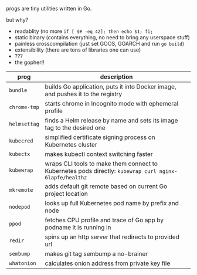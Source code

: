 progs are tiny utilities written in Go.

but why?

 * readablity (no more `if [ $# -eq 42]; then echo $1; fi;` 
 * static binary (contains everything, no need to bring any userspace stuff)
 * painless crosscompilation (just set GOOS, GOARCH and run `go build`)
 * extensibility (there are tons of libraries one can use)
 * ???
 * the gopher!!

| prog | description |
| ---- | ----------- |
| `bundle` | builds Go application, puts it into Docker image, and pushes it to the registry |
| `chrome-tmp` | starts chrome in Incognito mode with ephemeral profile |
| `helmsettag` | finds a Helm release by name and sets its image tag to the desired one |
| `kubecred` | simplified certificate signing process on Kubernetes cluster |
| `kubectx` | makes kubectl context switching faster |
| `kubewrap` | wraps CLI tools to make them connect to Kubernetes pods directly: ```kubewrap curl nginx-6lapfe/healthz``` |
| `mkremote` | adds default git remote based on current Go project location |
| `nodepod` | looks up full Kubernetes pod name by prefix and node |
| `ppod` | fetches CPU profile and trace of Go app by podname it is running in |
| `redir` | spins up an http server that redirects to provided url |
| `sembump` | makes git tag sembump a no-brainer |
| `whatonion` | calculates onion address from private key file |
